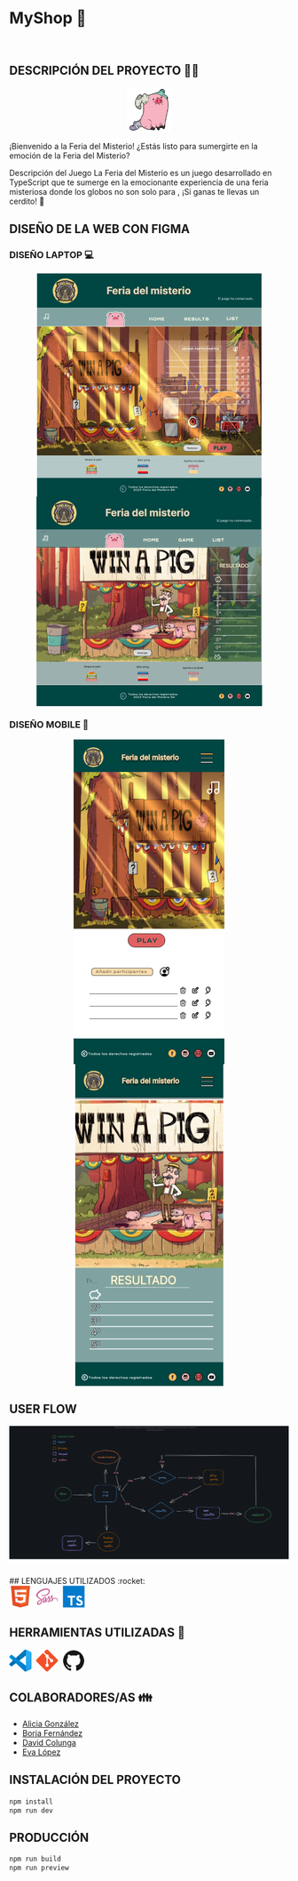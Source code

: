 # MyShop :movie_camera:
<div>
    <img src="">
</div>

## DESCRIPCIÓN DEL PROYECTO  🎪🎈

<p align="center">
  <img src="./src/assets/readme-img/oink-oink.png" title="oink" alt="oink" width="80" height="80"/>
</p>

¡Bienvenido a la Feria del Misterio!
¿Estás listo para sumergirte en la emoción de la Feria del Misterio? 

Descripción del Juego
La Feria del Misterio es un juego desarrollado en TypeScript que te sumerge en la emocionante experiencia de una feria misteriosa donde los globos no son solo para , ¡Si ganas te llevas un cerdito! 🤩


## DISEÑO DE LA WEB CON FIGMA
### DISEÑO LAPTOP 💻
<div style="display: flex; flex-direction: column; align-items: center;>
    <img src="./src/assets/readme-img/index.PNG" >
    <img src="./src/assets/readme-img/game.PNG" >
    <img src="./src/assets/readme-img/result.PNG" >
</div>

### DISEÑO MOBILE 📱

<div style="display: flex; flex-direction: column; align-items: center;>
    <img src="./src/assets/readme-img/index.mobile.PNG" >
    <img src="./src/assets/readme-img/game-mobile.PNG" >
    <img src="./src/assets/readme-img/result-mobile.PNG" >
</div>

## USER FLOW
<div>
    <img src="./src/assets/readme-img/userflow.png">
</div>
<br>
## LENGUAJES UTILIZADOS :rocket:

<div>
    <img src="https://github.com/devicons/devicon/blob/master/icons/html5/html5-original.svg" title="HTML5" alt="HTML" width="40" height="40"/>&nbsp;
        <img src="https://github.com/devicons/devicon/blob/master/icons/sass/sass-original.svg" title="SASS" alt="SASS" width="40" height="40"/>&nbsp;
    <img src="https://github.com/devicons/devicon/blob/master/icons/typescript/typescript-plain.svg" title="TypeScript" alt="TypeScript" width="40" height="40"/>&nbsp;

</div>


## HERRAMIENTAS UTILIZADAS :hammer:
<div>
    <img src="https://github.com/devicons/devicon/blob/master/icons/vscode/vscode-original.svg" title="VSCODE" alt="VSCODE" width="40" height="40"/>&nbsp;
    <img src="https://github.com/devicons/devicon/blob/master/icons/git/git-original.svg"  title="GIT" alt="GIT" width="40" height="40"/>&nbsp;
    <img src="https://github.com/devicons/devicon/blob/master/icons/github/github-original.svg" title="JavaScript" alt="JavaScript" width="40" height="40"/>&nbsp;
</div>

## COLABORADORES/AS  :family:

- [Alicia González](https://github.com/Aliglez)
- [Borja Fernández](https://github.com/BarmanDev)
- [David Colunga](https://github.com/Colunga-D)
- [Eva López](https://github.com/EvaMLopez)






## INSTALACIÓN DEL PROYECTO 
```
npm install
npm run dev
```

## PRODUCCIÓN 
```
npm run build
npm run preview
```
